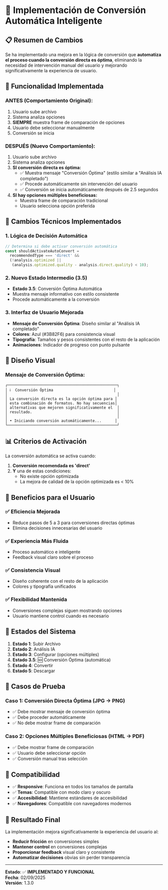 # 🚀 Implementación de Conversión Automática Inteligente

## 📋 Resumen de Cambios

Se ha implementado una mejora en la lógica de conversión que **automatiza el proceso cuando la conversión directa es óptima**, eliminando la necesidad de intervención manual del usuario y mejorando significativamente la experiencia de usuario.

## 🎯 Funcionalidad Implementada

### **ANTES** (Comportamiento Original):
1. Usuario sube archivo
2. Sistema analiza opciones
3. **SIEMPRE** muestra frame de comparación de opciones
4. Usuario debe seleccionar manualmente
5. Conversión se inicia

### **DESPUÉS** (Nuevo Comportamiento):
1. Usuario sube archivo
2. Sistema analiza opciones
3. **SI conversión directa es óptima:**
   - ✅ Muestra mensaje "Conversión Óptima" (estilo similar a "Análisis IA completado")
   - ✅ Procede automáticamente sin intervención del usuario
   - ✅ Conversión se inicia automáticamente después de 2.5 segundos
4. **SI hay opciones múltiples beneficiosas:**
   - Muestra frame de comparación tradicional
   - Usuario selecciona opción preferida

## 🔧 Cambios Técnicos Implementados

### 1. **Lógica de Decisión Automática**
```typescript
// Determina si debe activar conversión automática
const shouldActivateAutoConvert =
  recommendedType === 'direct' &&
  (!analysis.optimized ||
   (analysis.optimized.quality - analysis.direct.quality) < 10);
```

### 2. **Nuevo Estado Intermedio (3.5)**
- **Estado 3.5**: Conversión Óptima Automática
- Muestra mensaje informativo con estilo consistente
- Procede automáticamente a la conversión

### 3. **Interfaz de Usuario Mejorada**
- **Mensaje de Conversión Óptima**: Diseño similar al "Análisis IA completado"
- **Colores**: Azul (#3B82F6) para consistencia visual
- **Tipografía**: Tamaños y pesos consistentes con el resto de la aplicación
- **Animaciones**: Indicador de progreso con punto pulsante

## 🎨 Diseño Visual

### Mensaje de Conversión Óptima:
```
┌─────────────────────────────────────────────────┐
│ ℹ️  Conversión Óptima                           │
│                                                 │
│ La conversión directa es la opción óptima para │
│ esta combinación de formatos. No hay secuencias│
│ alternativas que mejoren significativamente el  │
│ resultado.                                      │
│                                                 │
│ • Iniciando conversión automáticamente...      │
└─────────────────────────────────────────────────┘
```

## 📊 Criterios de Activación

La conversión automática se activa cuando:

1. **Conversión recomendada es 'direct'**
2. **Y** una de estas condiciones:
   - No existe opción optimizada
   - La mejora de calidad de la opción optimizada es < 10%

## 🚀 Beneficios para el Usuario

### ✅ **Eficiencia Mejorada**
- Reduce pasos de 5 a 3 para conversiones directas óptimas
- Elimina decisiones innecesarias del usuario

### ✅ **Experiencia Más Fluida**
- Proceso automático e inteligente
- Feedback visual claro sobre el proceso

### ✅ **Consistencia Visual**
- Diseño coherente con el resto de la aplicación
- Colores y tipografía unificados

### ✅ **Flexibilidad Mantenida**
- Conversiones complejas siguen mostrando opciones
- Usuario mantiene control cuando es necesario

## 🔄 Estados del Sistema

1. **Estado 1**: Subir Archivo
2. **Estado 2**: Análisis IA
3. **Estado 3**: Configurar (opciones múltiples)
4. **Estado 3.5**: 🆕 Conversión Óptima (automática)
5. **Estado 4**: Convertir
6. **Estado 5**: Descargar

## 🧪 Casos de Prueba

### Caso 1: Conversión Directa Óptima (JPG → PNG)
- ✅ Debe mostrar mensaje de conversión óptima
- ✅ Debe proceder automáticamente
- ✅ No debe mostrar frame de comparación

### Caso 2: Opciones Múltiples Beneficiosas (HTML → PDF)
- ✅ Debe mostrar frame de comparación
- ✅ Usuario debe seleccionar opción
- ✅ Conversión manual tras selección

## 📱 Compatibilidad

- ✅ **Responsive**: Funciona en todos los tamaños de pantalla
- ✅ **Temas**: Compatible con modo claro y oscuro
- ✅ **Accesibilidad**: Mantiene estándares de accesibilidad
- ✅ **Navegadores**: Compatible con navegadores modernos

## 🎉 Resultado Final

La implementación mejora significativamente la experiencia del usuario al:
- **Reducir fricción** en conversiones simples
- **Mantener control** en conversiones complejas  
- **Proporcionar feedback** visual claro y consistente
- **Automatizar decisiones** obvias sin perder transparencia

---

**Estado**: ✅ **IMPLEMENTADO Y FUNCIONAL**  
**Fecha**: 02/09/2025  
**Versión**: 1.3.0